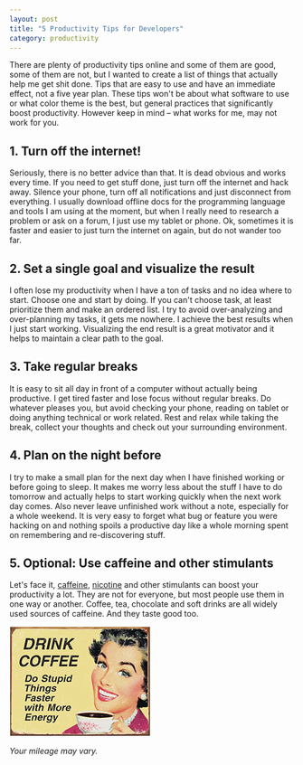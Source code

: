 ```yaml
---
layout: post
title: "5 Productivity Tips for Developers"
category: productivity
---
```


There are plenty of productivity tips online and some of them are good, some of them are not, but I wanted to create a list of things that actually help me get shit done. Tips that are easy to use and have an immediate effect, not a five year plan. These tips won't be about what software to use or what color theme is the best, but general practices that significantly boost productivity. However keep in mind – what works for me, may not work for you.

## 1. Turn off the internet!  

Seriously, there is no better advice than that. It is dead obvious and works every time. If you need to get stuff done, just turn off the internet and hack away. Silence your phone, turn off all notifications and just disconnect from everything. I usually download offline docs for the programming language and tools I am using at the moment, but when I really need to research a problem or ask on a forum, I just use my tablet or phone. Ok, sometimes it is faster and easier to just turn the internet on again, but do not wander too far.

## 2. Set a single goal and visualize the result 

I often lose my productivity when I have a ton of tasks and no idea where to start. Choose one and start by doing. If you can't choose task, at least prioritize them and make an ordered list. I try to avoid over-analyzing and over-planning my tasks, it gets me nowhere. I achieve the best results when I just start working. Visualizing the end result is a great motivator and it helps to maintain a clear path to the goal.

## 3. Take regular breaks

It is easy to sit all day in front of a computer without actually being productive. I get tired faster and lose focus without regular breaks. Do whatever pleases you, but avoid checking your phone, reading on tablet or doing anything technical or work related. Rest and relax while taking the break, collect your thoughts and check out your surrounding environment. 

## 4. Plan on the night before

I try to make a small plan for the next day when I have finished working or before going to sleep. It makes me worry less about the stuff I have to do tomorrow and actually helps to start working quickly when the next work day comes. Also never leave unfinished work without a note, especially for a whole weekend. It is very easy to forget what bug or feature you were hacking on and nothing spoils a productive day like a whole morning spent on remembering and re-discovering stuff.

## 5. Optional: Use caffeine and other stimulants

Let's face it, [caffeine](http://en.wikipedia.org/wiki/Caffeine#Stimulant_effects), [nicotine](http://en.wikipedia.org/wiki/Nicotine#Psychoactive_effects) and other stimulants can boost your productivity a lot. They are not for everyone, but most people use them in one way or another. Coffee, tea, chocolate and soft drinks are all widely used sources of caffeine. And they taste good too.

<img height="195" src="/images/blog/coffee-productivity.jpg" alt="Coffee productivity">

*Your mileage may vary.* 